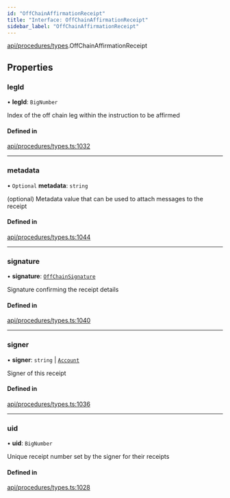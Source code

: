 ```yaml
---
id: "OffChainAffirmationReceipt"
title: "Interface: OffChainAffirmationReceipt"
sidebar_label: "OffChainAffirmationReceipt"
---
```


[api/procedures/types](../../../../../modules/API/Procedures/Types/Types.md).OffChainAffirmationReceipt

## Properties

### legId

• **legId**: `BigNumber`

Index of the off chain leg within the instruction to be affirmed

#### Defined in

[api/procedures/types.ts:1032](https://github.com/PolymeshAssociation/polymesh-sdk/blob/b55e63737/src/api/procedures/types.ts#L1032)

___

### metadata

• `Optional` **metadata**: `string`

(optional) Metadata value that can be used to attach messages to the receipt

#### Defined in

[api/procedures/types.ts:1044](https://github.com/PolymeshAssociation/polymesh-sdk/blob/b55e63737/src/api/procedures/types.ts#L1044)

___

### signature

• **signature**: [`OffChainSignature`](../OffChainSignature/OffChainSignature.md)

Signature confirming the receipt details

#### Defined in

[api/procedures/types.ts:1040](https://github.com/PolymeshAssociation/polymesh-sdk/blob/b55e63737/src/api/procedures/types.ts#L1040)

___

### signer

• **signer**: `string` \| [`Account`](../../../../../classes/API/Entities/Account/Account.md)

Signer of this receipt

#### Defined in

[api/procedures/types.ts:1036](https://github.com/PolymeshAssociation/polymesh-sdk/blob/b55e63737/src/api/procedures/types.ts#L1036)

___

### uid

• **uid**: `BigNumber`

Unique receipt number set by the signer for their receipts

#### Defined in

[api/procedures/types.ts:1028](https://github.com/PolymeshAssociation/polymesh-sdk/blob/b55e63737/src/api/procedures/types.ts#L1028)
